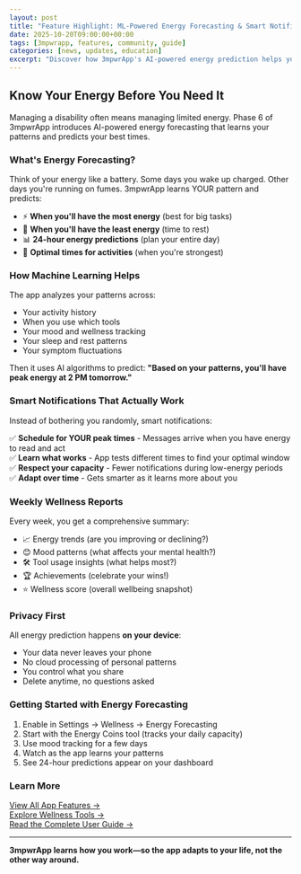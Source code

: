 ```yaml
---
layout: post
title: "Feature Highlight: ML-Powered Energy Forecasting & Smart Notifications"
date: 2025-10-20T09:00:00+00:00
tags: [3mpwrapp, features, community, guide]
categories: [news, updates, education]
excerpt: "Discover how 3mpwrApp's AI-powered energy prediction helps you plan your day and manage your capacity with personalized smart notifications."
---
```


## Know Your Energy Before You Need It

Managing a disability often means managing limited energy. Phase 6 of 3mpwrApp introduces AI-powered energy forecasting that learns your patterns and predicts your best times.

### What's Energy Forecasting?

Think of your energy like a battery. Some days you wake up charged. Other days you're running on fumes. 3mpwrApp learns YOUR pattern and predicts:

- ⚡ **When you'll have the most energy** (best for big tasks)
- 🔋 **When you'll have the least energy** (time to rest)
- 📊 **24-hour energy predictions** (plan your entire day)
- 🎯 **Optimal times for activities** (when you're strongest)

### How Machine Learning Helps

The app analyzes your patterns across:
- Your activity history
- When you use which tools
- Your mood and wellness tracking
- Your sleep and rest patterns
- Your symptom fluctuations

Then it uses AI algorithms to predict: **"Based on your patterns, you'll have peak energy at 2 PM tomorrow."**

### Smart Notifications That Actually Work

Instead of bothering you randomly, smart notifications:

✅ **Schedule for YOUR peak times** - Messages arrive when you have energy to read and act  
✅ **Learn what works** - App tests different times to find your optimal window  
✅ **Respect your capacity** - Fewer notifications during low-energy periods  
✅ **Adapt over time** - Gets smarter as it learns more about you

### Weekly Wellness Reports

Every week, you get a comprehensive summary:
- 📈 Energy trends (are you improving or declining?)
- 😊 Mood patterns (what affects your mental health?)
- 🛠️ Tool usage insights (what helps most?)
- 🏆 Achievements (celebrate your wins!)
- ⭐ Wellness score (overall wellbeing snapshot)

### Privacy First

All energy prediction happens **on your device**:
- Your data never leaves your phone
- No cloud processing of personal patterns
- You control what you share
- Delete anytime, no questions asked

### Getting Started with Energy Forecasting

1. Enable in Settings → Wellness → Energy Forecasting
2. Start with the Energy Coins tool (tracks your daily capacity)
3. Use mood tracking for a few days
4. Watch as the app learns your patterns
5. See 24-hour predictions appear on your dashboard

### Learn More

[View All App Features →](/features#-wellness-tab)  
[Explore Wellness Tools →](/wellness)  
[Read the Complete User Guide →](/user-guide)

---

**3mpwrApp learns how you work—so the app adapts to your life, not the other way around.**
